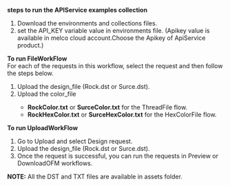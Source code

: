 **steps to run the APIService examples collection**
1. Download the environments and collections files.
2. set the API_KEY variable value in environments file. (Apikey value is available in melco cloud account.Choose the Apikey of ApiService product.)

**To run FileWorkFlow** <br />
For each of the requests in this workflow, select the request and then follow the steps below.<br />
 <ol type="1">
       <li>Upload the design_file (Rock.dst or Surce.dst).</li>
       <li>Upload the color_file</li>
         <ul type="a">
               <li><b>RockColor.txt</b> or <b>SurceColor.txt</b> for the ThreadFile flow.</li>
               <li><b>RockHexColor.txt</b> or <b>SurceHexColor.txt</b> for the HexColorFile flow.</li>
         </ul>        
 </ol>

**To run UploadWorkFlow**<br />
 <ol type="1">
       <li>Go to Upload and select Design request.</li>
       <li>Upload the design_file (Rock.dst or Surce.dst).</li>
       <li>Once the request is successful, you can run the requests in Preview or DownloadOFM workflows.</li>
 </ol>

  **NOTE:** All the DST and TXT files are available in assets folder.<br />
   
